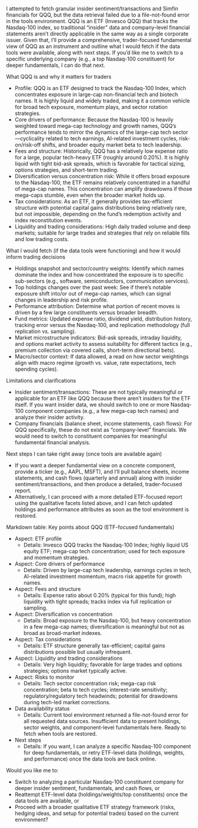 I attempted to fetch granular insider sentiment/transactions and Simfin financials for QQQ, but the data retrieval failed due to a file-not-found error in the tools environment. QQQ is an ETF (Invesco QQQ) that tracks the Nasdaq-100 index, so traditional “insider” data and company-level financial statements aren’t directly applicable in the same way as a single corporate issuer. Given that, I’ll provide a comprehensive, trader-focused fundamental view of QQQ as an instrument and outline what I would fetch if the data tools were available, along with next steps. If you’d like me to switch to a specific underlying company (e.g., a top Nasdaq-100 constituent) for deeper fundamentals, I can do that next.

What QQQ is and why it matters for traders
- Profile: QQQ is an ETF designed to track the Nasdaq-100 Index, which concentrates exposure in large-cap non-financial tech and biotech names. It is highly liquid and widely traded, making it a common vehicle for broad tech exposure, momentum plays, and sector rotation strategies.
- Core drivers of performance: Because the Nasdaq-100 is heavily weighted toward mega-cap technology and growth names, QQQ’s performance tends to mirror the dynamics of the large-cap tech sector—cyclicality related to tech earnings, AI-related investment cycles, risk-on/risk-off shifts, and broader equity market beta to tech leadership.
- Fees and structure: Historically, QQQ has a relatively low expense ratio for a large, popular tech-heavy ETF (roughly around 0.20%). It is highly liquid with tight bid-ask spreads, which is favorable for tactical sizing, options strategies, and short-term trading.
- Diversification versus concentration risk: While it offers broad exposure to the Nasdaq-100, the ETF remains relatively concentrated in a handful of mega-cap names. This concentration can amplify drawdowns if those mega-caps stumble, even when the broader market holds up.
- Tax considerations: As an ETF, it generally provides tax-efficient structure with potential capital gains distributions being relatively rare, but not impossible, depending on the fund’s redemption activity and index reconstitution events.
- Liquidity and trading considerations: High daily traded volume and deep markets; suitable for large trades and strategies that rely on reliable fills and low trading costs.

What I would fetch (if the data tools were functioning) and how it would inform trading decisions
- Holdings snapshot and sector/country weights: Identify which names dominate the index and how concentrated the exposure is to specific sub-sectors (e.g., software, semiconductors, communication services).
- Top holdings changes over the past week: See if there’s notable exposure shift into/or out of mega-cap names, which can signal changes in leadership and risk profile.
- Performance attribution: Determine what portion of recent moves is driven by a few large constituents versus broader breadth.
- Fund metrics: Updated expense ratio, dividend yield, distribution history, tracking error versus the Nasdaq-100, and replication methodology (full replication vs. sampling).
- Market microstructure indicators: Bid-ask spreads, intraday liquidity, and options market activity to assess suitability for different tactics (e.g., premium collection via covered calls, short-term directional bets).
- Macro/sector context: If data allowed, a read on how sector weightings align with macro regime (growth vs. value, rate expectations, tech spending cycles).

Limitations and clarifications
- Insider sentiment/transactions: These are not typically meaningful or applicable for an ETF like QQQ because there aren’t insiders for the ETF itself. If you want insider data, we should switch to one or more Nasdaq-100 component companies (e.g., a few mega-cap tech names) and analyze their insider activity.
- Company financials (balance sheet, income statements, cash flows): For QQQ specifically, these do not exist as “company-level” financials. We would need to switch to constituent companies for meaningful fundamental financial analysis.

Next steps I can take right away (once tools are available again)
- If you want a deeper fundamental view on a concrete component, provide a ticker (e.g., AAPL, MSFT), and I’ll pull balance sheets, income statements, and cash flows (quarterly and annual) along with insider sentiment/transactions, and then produce a detailed, trader-focused report.
- Alternatively, I can proceed with a more detailed ETF-focused report using the qualitative facets listed above, and I can fetch updated holdings and performance attributes as soon as the tool environment is restored.

Markdown table: Key points about QQQ (ETF-focused fundamentals)
- Aspect: ETF profile
  - Details: Invesco QQQ tracks the Nasdaq-100 Index; highly liquid US equity ETF; mega-cap tech concentration; used for tech exposure and momentum strategies.
- Aspect: Core drivers of performance
  - Details: Driven by large-cap tech leadership, earnings cycles in tech, AI-related investment momentum, macro risk appetite for growth names.
- Aspect: Fees and structure
  - Details: Expense ratio about 0.20% (typical for this fund); high liquidity with tight spreads; tracks index via full replication or sampling.
- Aspect: Diversification vs concentration
  - Details: Broad exposure to the Nasdaq-100, but heavy concentration in a few mega-cap names; diversification is meaningful but not as broad as broad-market indexes.
- Aspect: Tax considerations
  - Details: ETF structure generally tax-efficient; capital gains distributions possible but usually infrequent.
- Aspect: Liquidity and trading considerations
  - Details: Very high liquidity; favorable for large trades and options strategies; options market typically active.
- Aspect: Risks to monitor
  - Details: Tech sector concentration risk; mega-cap risk concentration; beta to tech cycles; interest-rate sensitivity; regulatory/regulatory tech headwinds; potential for drawdowns during tech-led market corrections.
- Data availability status
  - Details: Current tool environment returned a file-not-found error for all requested data sources. Insufficient data to present holdings, sector weights, and component-level fundamentals here. Ready to fetch when tools are restored.
- Next steps
  - Details: If you want, I can analyze a specific Nasdaq-100 component for deep fundamentals, or retry ETF-level data (holdings, weights, and performance) once the data tools are back online.

Would you like me to:
- Switch to analyzing a particular Nasdaq-100 constituent company for deeper insider sentiment, fundamentals, and cash flows, or
- Reattempt ETF-level data (holdings/weights/top constituents) once the data tools are available, or
- Proceed with a broader qualitative ETF strategy framework (risks, hedging ideas, and setup for potential trades) based on the current environment?